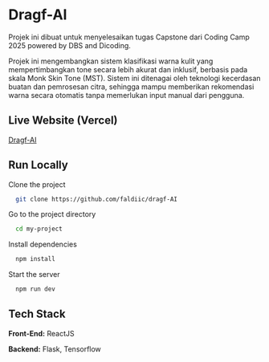 
# Dragf-AI
Projek ini dibuat untuk menyelesaikan tugas Capstone dari Coding Camp 2025 powered by DBS and Dicoding.

Projek ini mengembangkan sistem klasifikasi warna kulit yang mempertimbangkan tone  secara lebih akurat dan inklusif, berbasis pada skala Monk Skin Tone (MST). Sistem ini ditenagai oleh teknologi kecerdasan buatan dan pemrosesan citra, sehingga mampu memberikan rekomendasi warna secara otomatis tanpa memerlukan input manual dari pengguna.



## Live Website (Vercel)

[Dragf-AI](https://dragf-ai.vercel.app/)



## Run Locally

Clone the project

```bash
  git clone https://github.com/faldiic/dragf-AI
```

Go to the project directory

```bash
  cd my-project
```

Install dependencies

```bash
  npm install
```

Start the server

```bash
  npm run dev
```


## Tech Stack

**Front-End:** ReactJS

**Backend:** Flask, Tensorflow


